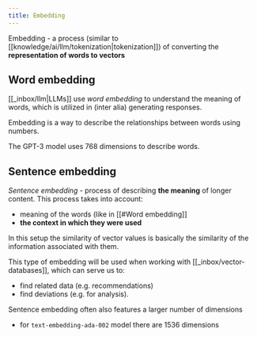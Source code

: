 ```yaml
---
title: Embedding
---
```


Embedding - a process (similar to [[knowledge/ai/llm/tokenization|tokenization]]) of converting the **representation of words to vectors**

## Word embedding

[[_inbox/llm|LLMs]] use _word embedding_ to understand the meaning of words, which is utilized in (inter alia) generating responses.

Embedding is a way to describe the relationships between words using numbers.

The GPT-3 model uses 768 dimensions to describe words.

## Sentence embedding

_Sentence embedding_ - process of describing **the meaning** of longer content. This process takes into account:

- meaning of the words (like in [[#Word embedding]]
- **the context in which they were used**

In this setup the similarity of vector values is basically the similarity of the information associated with them.

This type of embedding will be used when working with [[_inbox/vector-databases]], which can serve us to:

- find related data (e.g. recommendations)
- find deviations (e.g. for analysis).

Sentence embedding often also features a larger number of dimensions

- for `text-embedding-ada-002` model there are 1536 dimensions
